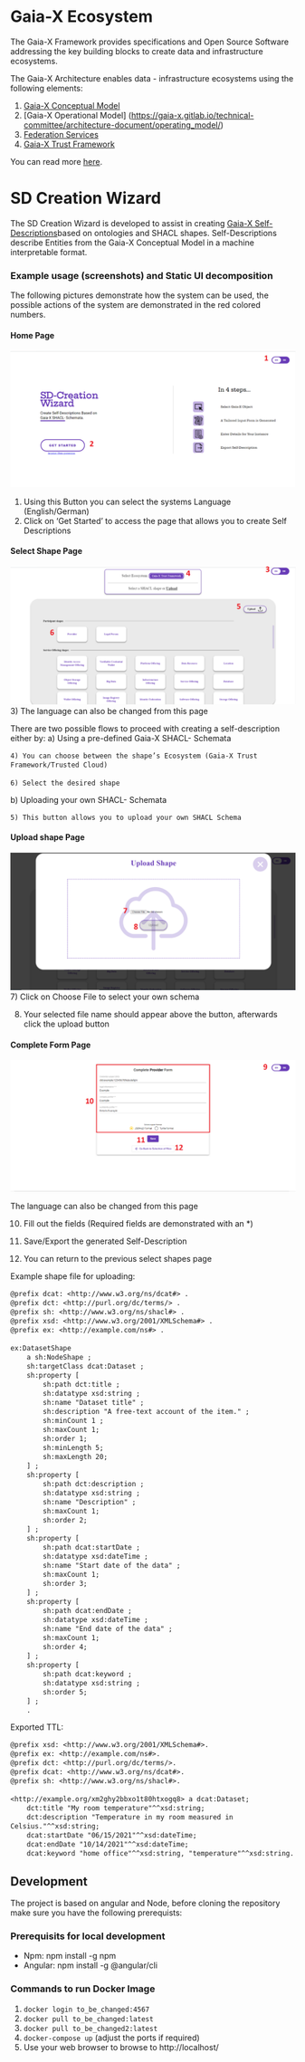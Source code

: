 # Gaia-X Ecosystem

The Gaia-X Framework provides specifications and Open Source Software addressing the key building blocks to create data and infrastructure ecosystems.

The Gaia-X Architecture enables data - infrastructure ecosystems using the following elements: 
1)  [Gaia-X Conceptual Model](https://gaia-x.gitlab.io/technical-committee/architecture-document/conceptual_model/)
2)  [Gaia-X Operational Model] (https://gaia-x.gitlab.io/technical-committee/architecture-document/operating_model/)
3)  [Federation Services ](https://gaia-x.gitlab.io/technical-committee/architecture-document/conceptual_model/#federation-services)
4)  [Gaia-X Trust Framework](https://gaia-x.gitlab.io/technical-committee/architecture-document/operating_model/#gaia-x-trust-framework)

You can read more [here](https://gaia-x.gitlab.io/technical-committee/architecture-document/ecosystem/). 


# SD Creation Wizard

The SD Creation Wizard is developed to assist in creating [ Gaia-X Self-Descriptions](https://gaia-x.gitlab.io/technical-committee/architecture-document//self-description/)based on ontologies and SHACL shapes. Self-Descriptions describe Entities from the Gaia-X Conceptual Model in a machine interpretable format.




### Example usage (screenshots) and Static UI decomposition
The following pictures demonstrate how the system can be used, the possible actions of the system are demonstrated in the red colored numbers.
#### Home Page 
![screenshot1.png](./documentation/screenshots/Picture1.png)
1)	Using this Button you can select the systems Language (English/German)
2)	Click on  ‘Get Started’ to access the page that allows you to create Self Descriptions 
#### Select Shape Page
![screenshot2.png](./documentation/screenshots/Picture2.png)
3)	The language can also be changed from this page

There are two possible flows to proceed with creating a self-description either by:
a)	Using a pre-defined Gaia-X SHACL- Schemata

    4) You can choose between the shape’s Ecosystem (Gaia-X Trust Framework/Trusted Cloud)

    6) Select the desired shape
b)	Uploading your own SHACL- Schemata

    5) This button allows you to upload your own SHACL Schema

#### Upload shape Page

![screenshot3.png](./documentation/screenshots/Picture3.png)
7) Click on Choose File to select your own schema

8) Your selected file name should appear above the button, afterwards click the upload button

#### Complete Form Page
![screenshot4.png](./documentation/screenshots/Picture4.png)

The language can also be changed from this page

10)  Fill out the fields (Required fields are demonstrated with an *)

11) Save/Export the generated Self-Description

12) You can return to the previous select shapes page


Example shape file for uploading:
```
@prefix dcat: <http://www.w3.org/ns/dcat#> .
@prefix dct: <http://purl.org/dc/terms/> .
@prefix sh: <http://www.w3.org/ns/shacl#> .
@prefix xsd: <http://www.w3.org/2001/XMLSchema#> .
@prefix ex: <http://example.com/ns#> .

ex:DatasetShape
    a sh:NodeShape ;
    sh:targetClass dcat:Dataset ;
    sh:property [
        sh:path dct:title ;
        sh:datatype xsd:string ;
        sh:name "Dataset title" ;
        sh:description "A free-text account of the item." ;
        sh:minCount 1 ;
        sh:maxCount 1;
		sh:order 1;
		sh:minLength 5;
		sh:maxLength 20;
    ] ;
    sh:property [
        sh:path dct:description ;
        sh:datatype xsd:string ;
        sh:name "Description" ;
		sh:maxCount 1;
		sh:order 2;
    ] ;
    sh:property [
        sh:path dcat:startDate ;
        sh:datatype xsd:dateTime ;
        sh:name "Start date of the data" ;
        sh:maxCount 1;
		sh:order 3;
    ] ;
    sh:property [
        sh:path dcat:endDate ;
        sh:datatype xsd:dateTime ;
        sh:name "End date of the data" ;
        sh:maxCount 1;
		sh:order 4;
    ] ;
    sh:property [
        sh:path dcat:keyword ;
        sh:datatype xsd:string ;
		sh:order 5;
    ] ;
	.
```
Exported TTL:
```
@prefix xsd: <http://www.w3.org/2001/XMLSchema#>.
@prefix ex: <http://example.com/ns#>.
@prefix dct: <http://purl.org/dc/terms/>.
@prefix dcat: <http://www.w3.org/ns/dcat#>.
@prefix sh: <http://www.w3.org/ns/shacl#>.

<http://example.org/xm2ghy2bbxo1t80htxogq8> a dcat:Dataset;
    dct:title "My room temperature"^^xsd:string;
    dct:description "Temperature in my room measured in Celsius."^^xsd:string;
    dcat:startDate "06/15/2021"^^xsd:dateTime;
    dcat:endDate "10/14/2021"^^xsd:dateTime;
    dcat:keyword "home office"^^xsd:string, "temperature"^^xsd:string.
```

## Development
The project is based on angular and Node, before cloning the repository make sure you have the following prerequists:

### Prerequisits for local development

* Npm: npm install -g npm
* Angular: npm install -g @angular/cli

### Commands to run Docker Image

1. `docker login to_be_changed:4567`
2. `docker pull to_be_changed:latest`
3. `docker pull to_be_changed2:latest`
3. `docker-compose up` (adjust the ports if required)
4. Use your web browser to browse to http://localhost/
